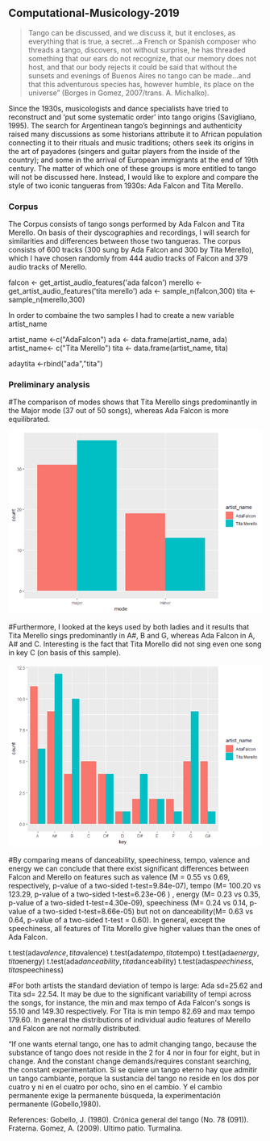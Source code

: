 ## Computational-Musicology-2019

>Tango can be discussed, and we discuss it, but it encloses, as everything that is true, a secret…a French or Spanish composer who threads a tango, discovers, not without surprise, he has threaded something that our ears do not recognize, that our memory does not host, and that our body rejects it could be said that without the sunsets and evenings of Buenos Aires no tango can be made…and that this adventurous species has, however humble, its place on the universe” (Borges in Gomez, 2007/trans. A. Michalko).

Since the 1930s, musicologists and dance specialists have tried to reconstruct and ‘put some systematic order’ into tango origins (Savigliano, 1995). The search for Argentinean tango’s beginnings and authenticity raised many discussions as some historians attribute it to African population connecting it to their rituals and music traditions; others seek its origins in the art of payadores (singers and guitar players from the inside of the country); and some in the arrival of European immigrants at the end of 19th century. The matter of which one of these groups is more entitled to tango will not be discussed here. Instead, I would like to explore and compare the style of two iconic tangueras from 1930s: Ada Falcon and Tita Merello.

### Corpus 
The Corpus consists of tango songs performed by Ada Falcon and Tita Merello. On basis of their dyscographies and recordings, I will search for similarities and differences between those two tangueras. The corpus consists of 600 tracks (300 sung by Ada Falcon and 300 by Tita Merello), which I have chosen randomly from 444 audio tracks of Falcon and 379 audio tracks of Merello. 

falcon <- get_artist_audio_features('ada falcon')
merello <- get_artist_audio_features('tita merello')
ada <- sample_n(falcon,300)
tita <- sample_n(merello,300)

In order to combaine the two samples I had to create a new variable artist_name 

artist_name <-c("AdaFalcon")
ada <- data.frame(artist_name, ada)
artist_name<- c("Tita Merello")
tita <- data.frame(artist_name, tita)

adaytita <-rbind("ada","tita")

### Preliminary analysis 

#The comparison of modes shows that Tita Merello sings predominantly in the Major mode (37 out of 50 songs), whereas Ada Falcon is more equilibrated.


![modetitayada](modetitayada.png)

#Furthermore, I looked at the keys used by both ladies and it results that Tita Merello sings predominantly in A#, B and G, whereas Ada Falcon in A, A# and C. Interesting is the fact that Tita Morello did not sing even one song in key C (on basis of this sample). 

![keytitayada](keytitayada.png)

#By comparing means of danceability, speechiness, tempo, valence and energy we can conclude that there exist significant differences between Falcon and Merello on features such as valence (M = 0.55 vs 0.69, respectively, p-value of a two-sided t-test=9.84e-07), tempo (M= 100.20 vs 123.29, p-value of a two-sided t-test=6.23e-06 ) , energy (M= 0.23 vs 0.35, p-value of a two-sided t-test=4.30e-09), speechiness (M= 0.24 vs 0.14, p-value of a two-sided t-test=8.66e-05) but not on danceability(M= 0.63 vs 0.64, p-value of a two-sided t-test = 0.60). In general, except the speechiness, all features of Tita Morello give higher values than the ones of Ada Falcon. 

t.test(ada$valence,tita$valence)
t.test(ada$tempo,tita$tempo)
t.test(ada$energy,tita$energy)
t.test(ada$danceability,tita$danceability)
t.test(ada$speechiness,tita$speechiness)


#For both artists the standard deviation of tempo is large: Ada sd=25.62 and Tita sd= 22.54. It may be due to the significant variability of tempi across the songs, for instance, the min and max tempo of Ada Falcon's songs is 55.10 and 149.30 respectively. For Tita is min tempo 82.69 and max tempo 179.60. In general the distributions of individual audio features of Merello and Falcon are not normally distributed.    



“If one wants eternal tango, one has to admit changing tango, because the substance of tango does not reside in the 2 for 4 nor in four for eight, but in change. And the constant change demands/requires constant searching, the constant experimentation.
Si se quiere un tango eterno hay que admitir un tango cambiante, porque la sustancia del tango no reside en los dos por cuatro y ni en el cuatro por ocho, sino en el cambio. Y el cambio permanente exige la permanente búsqueda, la experimentación permanente (Gobello,1980).

References: 
Gobello, J. (1980). Crónica general del tango (No. 78 (091)). Fraterna.
Gomez, A. (2009). Ultimo patio. Turmalina.
